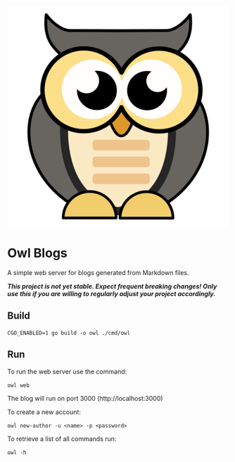 ![Mascot](assets/owl.png)

# Owl Blogs

A simple web server for blogs generated from Markdown files.

**_This project is not yet stable. Expect frequent breaking changes! Only use this if you are willing to regularly adjust your project accordingly._**



## Build

```
CGO_ENABLED=1 go build -o owl ./cmd/owl
```

## Run

To run the web server use the command:

```
owl web
```

The blog will run on port 3000 (http://localhost:3000)

To create a new account:

```
owl new-author -u <name> -p <password>
```

To retrieve a list of all commands run:

```
owl -h
```